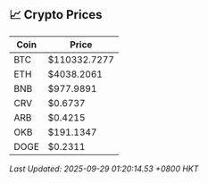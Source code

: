 ## 📈 Crypto Prices

| Coin | Price |
| ---- | ----- |
| BTC | $110332.7277 |
| ETH | $4038.2061 |
| BNB | $977.9891 |
| CRV | $0.6737 |
| ARB | $0.4215 |
| OKB | $191.1347 |
| DOGE | $0.2311 |

_Last Updated: 2025-09-29 01:20:14.53 +0800 HKT_